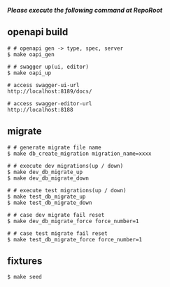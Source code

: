 ***Please execute the following command at RepoRoot***

## openapi build
```
# # openapi gen -> type, spec, server
$ make oapi_gen

# # swagger up(ui, editor)
$ make oapi_up

# access swagger-ui-url
http://localhost:8189/docs/

# access swagger-editor-url
http://localhost:8188
```


## migrate

```
# # generate migrate file name
$ make db_create_migration migration_name=xxxx

# # execute dev migrations(up / down)
$ make dev_db_migrate_up
$ make dev_db_migrate_down

# # execute test migrations(up / down)
$ make test_db_migrate_up
$ make test_db_migrate_down

# # case dev migrate fail reset
$ make dev_db_migrate_force force_number=1

# # case test migrate fail reset
$ make test_db_migrate_force force_number=1
```

## fixtures
```
$ make seed
```

